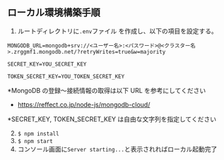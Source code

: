 ## ローカル環境構築手順

1. ルートディレクトリに`.env`ファイル を作成し、以下の項目を設定する。

```
MONGODB_URL=mongodb+srv://<ユーザー名>:<パスワード>@<クラスター名>.zrggmf1.mongodb.net/?retryWrites=true&w=majority

SECRET_KEY=YOU_SECRET_KEY

TOKEN_SECRET_KEY=YOU_TOKEN_SECRET_KEY
```

\*MongoDB の登録～接続情報の取得は以下 URL を参考にしてください

- https://reffect.co.jp/node-js/mongodb-cloud/

\*SECRET_KEY, TOKEN_SECRET_KEY は自由な文字列を指定してください

2. `$ npm install`
3. `$ npm start`
4. コンソール画面に`Server starting...`と表示されればローカル起動完了
